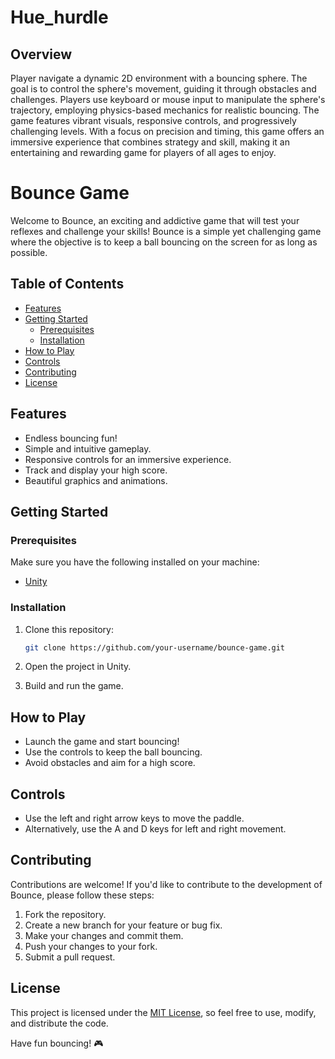 # Hue_hurdle


## Overview

Player navigate a dynamic 2D environment with a bouncing sphere. The goal is to control the sphere's movement, guiding it through obstacles and challenges. Players use keyboard or mouse input to manipulate the sphere's trajectory, employing physics-based mechanics for realistic bouncing. The game features vibrant visuals, responsive controls, and progressively challenging levels. With a focus on precision and timing, this game offers an immersive experience that combines strategy and skill, making it an entertaining and rewarding game for players of all ages to enjoy.

# Bounce Game

Welcome to Bounce, an exciting and addictive game that will test your reflexes and challenge your skills! Bounce is a simple yet challenging game where the objective is to keep a ball bouncing on the screen for as long as possible.

## Table of Contents

- [Features](#features)
- [Getting Started](#getting-started)
  - [Prerequisites](#prerequisites)
  - [Installation](#installation)
- [How to Play](#how-to-play)
- [Controls](#controls)
- [Contributing](#contributing)
- [License](#license)

## Features

- Endless bouncing fun!
- Simple and intuitive gameplay.
- Responsive controls for an immersive experience.
- Track and display your high score.
- Beautiful graphics and animations.

## Getting Started

### Prerequisites

Make sure you have the following installed on your machine:

- [Unity](https://unity.com/)

### Installation

1. Clone this repository:

   ```bash
   git clone https://github.com/your-username/bounce-game.git
   ```

2. Open the project in Unity.

3. Build and run the game.

## How to Play

- Launch the game and start bouncing!
- Use the controls to keep the ball bouncing.
- Avoid obstacles and aim for a high score.

## Controls

- Use the left and right arrow keys to move the paddle.
- Alternatively, use the A and D keys for left and right movement.

## Contributing

Contributions are welcome! If you'd like to contribute to the development of Bounce, please follow these steps:

1. Fork the repository.
2. Create a new branch for your feature or bug fix.
3. Make your changes and commit them.
4. Push your changes to your fork.
5. Submit a pull request.

## License

This project is licensed under the [MIT License](LICENSE), so feel free to use, modify, and distribute the code.

Have fun bouncing! 🎮
